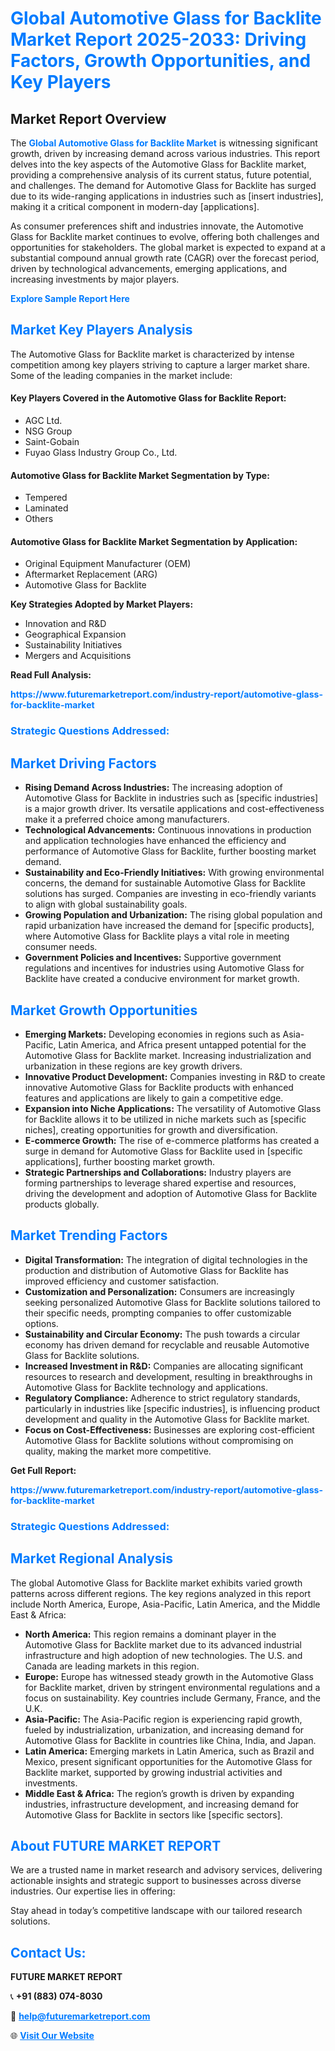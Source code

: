 <h1 style="color: #007BFF;">Global Automotive Glass for Backlite Market Report 2025-2033: Driving Factors, Growth Opportunities, and Key Players</h1>

<section id="overview">
<h2>Market Report Overview</h2>
<p>The <a href="https://www.futuremarketreport.com/industry-report/automotive-glass-for-backlite-market" style="color: #007BFF; text-decoration: none;"><strong>Global Automotive Glass for Backlite Market</strong></a> is witnessing significant growth, driven by increasing demand across various industries. This report delves into the key aspects of the Automotive Glass for Backlite market, providing a comprehensive analysis of its current status, future potential, and challenges. The demand for Automotive Glass for Backlite has surged due to its wide-ranging applications in industries such as [insert industries], making it a critical component in modern-day [applications].</p>
<p>As consumer preferences shift and industries innovate, the Automotive Glass for Backlite market continues to evolve, offering both challenges and opportunities for stakeholders. The global market is expected to expand at a substantial compound annual growth rate (CAGR) over the forecast period, driven by technological advancements, emerging applications, and increasing investments by major players.</p>
</section>

<section id="overview">
<p><a href="https://www.futuremarketreport.com/request-sample/reportId=126770" style="color: #007BFF; text-decoration: none;"><strong>Explore Sample Report Here</strong></a></p>
</section>

<section id="key-players">
<h2 style="color: #007BFF;">Market Key Players Analysis</h2>
<p>The Automotive Glass for Backlite market is characterized by intense competition among key players striving to capture a larger market share. Some of the leading companies in the market include:</p>
<h4>Key Players Covered in the Automotive Glass for Backlite Report:</h4>
<ul><li>AGC Ltd.</li><li>NSG Group</li><li>Saint-Gobain</li><li>Fuyao Glass Industry Group Co., Ltd.</li></ul>
<h4>Automotive Glass for Backlite Market Segmentation by Type:</h4>
<ul><li>Tempered</li><li>Laminated</li><li>Others</li></ul>

<h4>Automotive Glass for Backlite Market Segmentation by Application:</h4>
<ul><li>Original Equipment Manufacturer (OEM)</li><li>Aftermarket Replacement (ARG)</li><li>Automotive Glass for Backlite</li></ul>
<p><strong>Key Strategies Adopted by Market Players:</strong></p>
<ul>
<li>Innovation and R&D</li>
<li>Geographical Expansion</li>
<li>Sustainability Initiatives</li>
<li>Mergers and Acquisitions</li>
</ul>
</section>

<section>
<p><strong>Read Full Analysis: </strong></p><a href="https://www.futuremarketreport.com/industry-report/automotive-glass-for-backlite-market" style="color: #007BFF; text-decoration: none;"><strong>https://www.futuremarketreport.com/industry-report/automotive-glass-for-backlite-market</strong></a>
<h3 style="color: #007BFF;">Strategic Questions Addressed:</h3>
</section>

<section id="driving-factors">
<h2 style="color: #007BFF;">Market Driving Factors</h2>
<ul>
<li><strong>Rising Demand Across Industries:</strong> The increasing adoption of Automotive Glass for Backlite in industries such as [specific industries] is a major growth driver. Its versatile applications and cost-effectiveness make it a preferred choice among manufacturers.</li>
<li><strong>Technological Advancements:</strong> Continuous innovations in production and application technologies have enhanced the efficiency and performance of Automotive Glass for Backlite, further boosting market demand.</li>
<li><strong>Sustainability and Eco-Friendly Initiatives:</strong> With growing environmental concerns, the demand for sustainable Automotive Glass for Backlite solutions has surged. Companies are investing in eco-friendly variants to align with global sustainability goals.</li>
<li><strong>Growing Population and Urbanization:</strong> The rising global population and rapid urbanization have increased the demand for [specific products], where Automotive Glass for Backlite plays a vital role in meeting consumer needs.</li>
<li><strong>Government Policies and Incentives:</strong> Supportive government regulations and incentives for industries using Automotive Glass for Backlite have created a conducive environment for market growth.</li>
</ul>
</section>

<section id="growth-opportunities">
<h2 style="color: #007BFF;">Market Growth Opportunities</h2>
<ul>
<li><strong>Emerging Markets:</strong> Developing economies in regions such as Asia-Pacific, Latin America, and Africa present untapped potential for the Automotive Glass for Backlite market. Increasing industrialization and urbanization in these regions are key growth drivers.</li>
<li><strong>Innovative Product Development:</strong> Companies investing in R&D to create innovative Automotive Glass for Backlite products with enhanced features and applications are likely to gain a competitive edge.</li>
<li><strong>Expansion into Niche Applications:</strong> The versatility of Automotive Glass for Backlite allows it to be utilized in niche markets such as [specific niches], creating opportunities for growth and diversification.</li>
<li><strong>E-commerce Growth:</strong> The rise of e-commerce platforms has created a surge in demand for Automotive Glass for Backlite used in [specific applications], further boosting market growth.</li>
<li><strong>Strategic Partnerships and Collaborations:</strong> Industry players are forming partnerships to leverage shared expertise and resources, driving the development and adoption of Automotive Glass for Backlite products globally.</li>
</ul>
</section>

<section id="trending-factors">
<h2 style="color: #007BFF;">Market Trending Factors</h2>
<ul>
<li><strong>Digital Transformation:</strong> The integration of digital technologies in the production and distribution of Automotive Glass for Backlite has improved efficiency and customer satisfaction.</li>
<li><strong>Customization and Personalization:</strong> Consumers are increasingly seeking personalized Automotive Glass for Backlite solutions tailored to their specific needs, prompting companies to offer customizable options.</li>
<li><strong>Sustainability and Circular Economy:</strong> The push towards a circular economy has driven demand for recyclable and reusable Automotive Glass for Backlite solutions.</li>
<li><strong>Increased Investment in R&D:</strong> Companies are allocating significant resources to research and development, resulting in breakthroughs in Automotive Glass for Backlite technology and applications.</li>
<li><strong>Regulatory Compliance:</strong> Adherence to strict regulatory standards, particularly in industries like [specific industries], is influencing product development and quality in the Automotive Glass for Backlite market.</li>
<li><strong>Focus on Cost-Effectiveness:</strong> Businesses are exploring cost-efficient Automotive Glass for Backlite solutions without compromising on quality, making the market more competitive.</li>
</ul>
</section>

<section>
<p><strong>Get Full Report: </strong></p><a href="https://www.futuremarketreport.com/industry-report/automotive-glass-for-backlite-market" style="color: #007BFF; text-decoration: none;"><strong>https://www.futuremarketreport.com/industry-report/automotive-glass-for-backlite-market</strong></a>
<h3 style="color: #007BFF;">Strategic Questions Addressed:</h3>
</section>


<section id="regional-analysis">
<h2 style="color: #007BFF;">Market Regional Analysis</h2>
<p>The global Automotive Glass for Backlite market exhibits varied growth patterns across different regions. The key regions analyzed in this report include North America, Europe, Asia-Pacific, Latin America, and the Middle East & Africa:</p>
<ul>
<li><strong>North America:</strong> This region remains a dominant player in the Automotive Glass for Backlite market due to its advanced industrial infrastructure and high adoption of new technologies. The U.S. and Canada are leading markets in this region.</li>
<li><strong>Europe:</strong> Europe has witnessed steady growth in the Automotive Glass for Backlite market, driven by stringent environmental regulations and a focus on sustainability. Key countries include Germany, France, and the U.K.</li>
<li><strong>Asia-Pacific:</strong> The Asia-Pacific region is experiencing rapid growth, fueled by industrialization, urbanization, and increasing demand for Automotive Glass for Backlite in countries like China, India, and Japan.</li>
<li><strong>Latin America:</strong> Emerging markets in Latin America, such as Brazil and Mexico, present significant opportunities for the Automotive Glass for Backlite market, supported by growing industrial activities and investments.</li>
<li><strong>Middle East & Africa:</strong> The region’s growth is driven by expanding industries, infrastructure development, and increasing demand for Automotive Glass for Backlite in sectors like [specific sectors].</li>
</ul>
</section>

<footer>
<h2 style="color: #007BFF;">About FUTURE MARKET REPORT</h2>
<p>We are a trusted name in market research and advisory services, delivering actionable insights and strategic support to businesses across diverse industries. Our expertise lies in offering:</p>

<p>Stay ahead in today’s competitive landscape with our tailored research solutions.</p>

<h2 style="color: #007BFF;">Contact Us:</h2>
<p><strong>FUTURE MARKET REPORT</strong></p>
<p>📞 <strong>+91 (883) 074-8030</strong></p>
<p>📧 <strong><a href="mailto:help@futuremarketreport.com" style="color: #007BFF;">help@futuremarketreport.com</a></strong></p>
<p>🌐 <strong><a href="https://www.futuremarketreport.com/" style="color: #007BFF;">Visit Our Website</a></strong></p>
</footer>